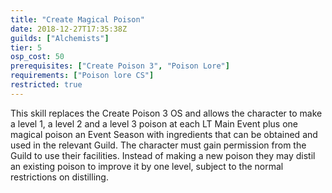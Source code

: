 ```yaml
---
title: "Create Magical Poison"
date: 2018-12-27T17:35:38Z
guilds: ["Alchemists"]
tier: 5
osp_cost: 50
prerequisites: ["Create Poison 3", "Poison Lore"]
requirements: ["Poison lore CS"]
restricted: true
---
```

This skill replaces the Create Poison 3 OS and allows the character to make a level 1, a level 2 and a level 3 poison at each LT Main Event plus one magical poison an Event Season with ingredients that can be obtained and used in the relevant Guild. The character must gain permission from the Guild to use their facilities. Instead of making a new poison they may distil an existing poison to improve it by one level, subject to the normal restrictions on distilling.